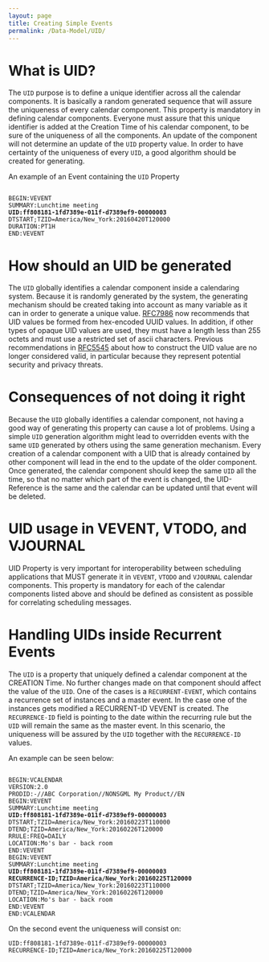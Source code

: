 ```yaml
---
layout: page
title: Creating Simple Events
permalink: /Data-Model/UID/
---
```


# What is UID?

The `UID` purpose is to define a unique identifier across all the calendar components. 
It is basically a random generated sequence that will assure the uniqueness of every calendar component.
This property is mandatory in defining calendar components. 
Everyone  must assure that this unique identifier is added at the Creation Time of his calendar component, to be sure of the uniqueness of all the components.
An update of the component will not determine an update of the `UID` property value.
In order to have certainty of the uniqueness of every `UID`, a good algorithm should be created for generating.

An example of an Event containing the `UID` Property
<pre><code>
BEGIN:VEVENT
SUMMARY:Lunchtime meeting
<strong>UID:ff808181-1fd7389e-011f-d7389ef9-00000003</strong>
DTSTART;TZID=America/New_York:20160420T120000
DURATION:PT1H
END:VEVENT
</code></pre>

# How should an UID be generated
The `UID` globally identifies a calendar component inside a calendaring system.
Because it is randomly generated by the system, the generating mechanism should be created taking into account as many variable as it can in order to generate a unique value.
[RFC7986](https://tools.ietf.org/html/rfc7986) now recommends that UID values be formed from hex-encoded UUID values.
In addition, if other types of opaque UID values are used, they must have a length less than 255 octets and must use a restricted set of ascii characters.
Previous recommendations in [RFC5545](https://tools.ietf.org/html/rfc5545) about how to construct the UID value are no longer considered valid, in particular because they represent potential security and privacy threats.

# Consequences of not doing it right
Because the `UID` globally identifies a calendar component, not having a good way of generating this property can cause a lot of problems.
Using a simple `UID` generation algorithm might lead to overridden events with the same `UID` generated by others using the same generation mechanism. 
Every creation of a calendar component with a UID that is already contained by other component will lead in the end to the update of the older component.
Once generated, the calendar component should keep the same `UID` all the time, so that no matter which part of the event is changed, the UID-Reference is the same and the calendar can be updated until that event will be deleted.

# UID usage in VEVENT, VTODO, and VJOURNAL
UID Property is very important for interoperability between scheduling applications that MUST generate it in `VEVENT`, `VTODO` and `VJOURNAL` calendar components.
This property is mandatory for each of the calendar components listed above and should be defined as consistent as possible for correlating scheduling messages.


# Handling UIDs inside Recurrent Events
The `UID` is a property that uniquely defined a calendar component at the CREATION Time. No further changes made on that component should affect the value of the `UID`.
One of the cases is a `RECURRENT-EVENT`, which contains a recurrence set of instances and a master event. 
In the case one of the instances gets modified a RECURRENT-ID VEVENT is created. The `RECURRENCE-ID` field is pointing to the date within the recurring rule but the `UID` will remain the same as the master event.
In this scenario, the uniqueness will be assured by the `UID` together with the `RECURRENCE-ID` values.

An example can be seen below:
<pre><code>
BEGIN:VCALENDAR
VERSION:2.0
PRODID:-//ABC Corporation//NONSGML My Product//EN
BEGIN:VEVENT
SUMMARY:Lunchtime meeting
<strong>UID:ff808181-1fd7389e-011f-d7389ef9-00000003</strong>
DTSTART;TZID=America/New_York:20160223T110000
DTEND;TZID=America/New_York:20160226T120000
RRULE:FREQ=DAILY
LOCATION:Mo's bar - back room
END:VEVENT
BEGIN:VEVENT
SUMMARY:Lunchtime meeting
<strong>UID:ff808181-1fd7389e-011f-d7389ef9-00000003
RECURRENCE-ID;TZID=America/New_York:20160225T120000</strong>
DTSTART;TZID=America/New_York:20160223T110000
DTEND;TZID=America/New_York:20160226T120000
LOCATION:Mo's bar - back room
END:VEVENT
END:VCALENDAR
</code></pre>

On the second event the uniqueness will consist on: 
<pre><code>UID:ff808181-1fd7389e-011f-d7389ef9-00000003
RECURRENCE-ID;TZID=America/New_York:20160225T120000</code></pre>
